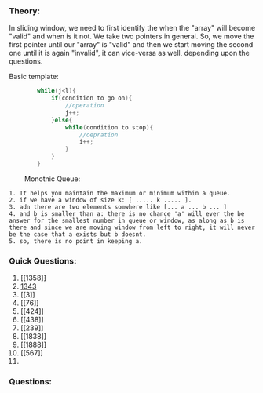 
### Theory:

In sliding window, we need to first identify the when the "array" will become "valid" and when is it not.
We take two pointers in general.
So, we move the first pointer until our "array" is "valid" and then we start moving the second one until it is again "invalid", it can vice-versa as well, depending upon the questions.

Basic template:

```java
        while(j<l){
            if(condition to go on){
                //operation
                j++;
            }else{
                while(condition to stop){
                    //oepration
                    i++;
                }
            }
        }
```
        
Monotnic Queue:
```
1. It helps you maintain the maximum or minimum within a queue.
2. if we have a window of size k: [ ..... k ..... ].
3. adn there are two elements somwhere like [... a ... b ... ]
4. and b is smaller than a: there is no chance 'a' will ever the be answer for the smallest number in queue or window, as along as b is there and since we are moving window from left to right, it will never be the case that a exists but b doesnt.
5. so, there is no point in keeping a.
```


### Quick Questions:
1. [[1358]]
2. [1343](https://leetcode.com/problems/number-of-sub-arrays-of-size-k-and-average-greater-than-or-equal-to-threshold/)
3. [[3]]
4. [[76]]
5. [[424]]
6. [[438]]
7. [[239]]
8. [[1838]]
9. [[1888]]
10. [[567]]
11. 

### Questions:

